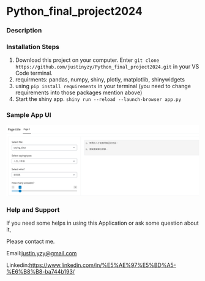 # Python_final_project2024


### Description



### Installation Steps
1. Download this project on your computer.
   Enter `git clone https://github.com/justinyzy/Python_final_project2024.git` in your VS Code terminal.
2. requirments: pandas, numpy, shiny, plotly, matplotlib, shinywidgets
3. using `pip install requirements` in your terminal (you need to change requirements into those packages mention above)
4. Start the shiny app. `shiny run --reload --launch-browser app.py`

### Sample App UI
![image](https://github.com/justinyzy/Python_final_project2024/blob/main/App_Sample.png)


### Help and Support
If you need some helps in using this Application or ask some question about it,

Please contact me.

Email:justin.yzy@gmail.com

Linkedin:https://www.linkedin.com/in/%E5%AE%97%E5%BD%A5-%E6%B8%B8-ba744b193/

